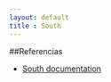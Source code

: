 ```yaml
---
layout: default
title : South
---
```

##Referencias

* [South documentation](http://south.readthedocs.org/)  

